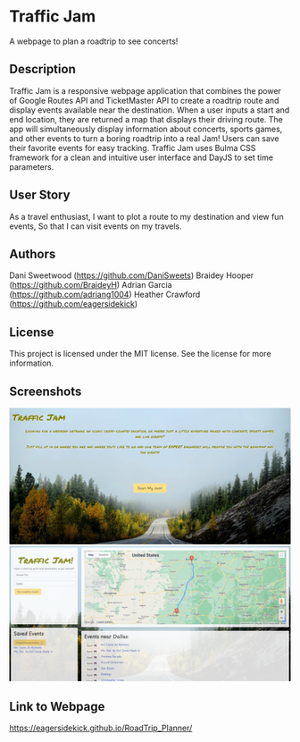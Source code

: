 # Traffic Jam
A webpage to plan a roadtrip to see concerts!

## Description
Traffic Jam is a responsive webpage application that combines the power of Google Routes API and TicketMaster API to create a roadtrip route and display events available near the destination. When a user inputs a start and end location, they are returned a map that displays their driving route. The app will simultaneously display information about concerts, sports games, and other events to turn a boring roadtrip into a real Jam! Users can save their favorite events for easy tracking. Traffic Jam uses Bulma CSS framework for a clean and intuitive user interface and DayJS to set time parameters. 

## User Story
As a travel enthusiast,
I want to plot a route to my destination and view fun events,
So that I can visit events on my travels.

## Authors
Dani Sweetwood (https://github.com/DaniSweets)
Braidey Hooper (https://github.com/BraideyH)
Adrian Garcia (https://github.com/adriang1004)
Heather Crawford (https://github.com/eagersidekick)

## License
This project is licensed under the MIT license. See the license for more information.

## Screenshots
![Screenshot of the Enter page](image.png)
![Screetshot of the Traffic Jam application.](image-1.png)

## Link to Webpage
https://eagersidekick.github.io/RoadTrip_Planner/